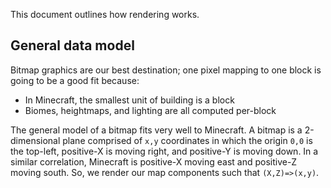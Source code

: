 This document outlines how rendering works.

## General data model

Bitmap graphics are our best destination; one pixel mapping to one block is going to be a good fit because:

 - In Minecraft, the smallest unit of building is a block
 - Biomes, heightmaps, and lighting are all computed per-block

The general model of a bitmap fits very well to Minecraft.  A bitmap is a  2-dimensional plane comprised of `x,y` coordinates in which the origin `0,0` is the top-left, positive-X is moving right, and positive-Y is moving down.  In a similar correlation, Minecraft is positive-X moving east and positive-Z moving south.  So, we render our map components such that `(X,Z)=>(x,y)`.

